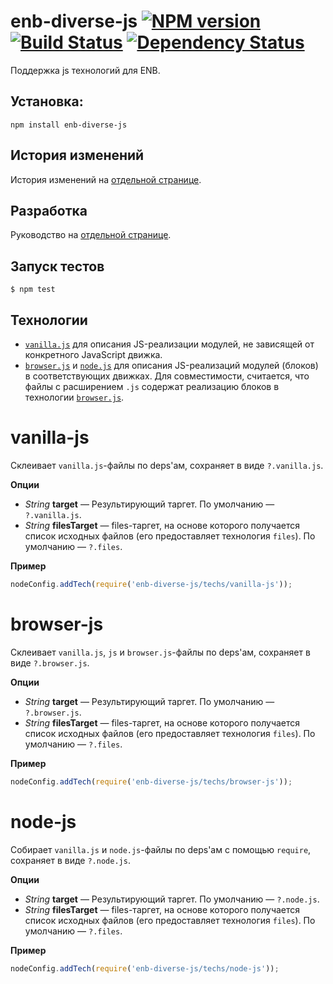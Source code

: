 enb-diverse-js [![NPM version](https://badge.fury.io/js/enb-diverse-js.png)](http://badge.fury.io/js/enb-diverse-js) [![Build Status](https://travis-ci.org/enb-make/enb-diverse-js.png?branch=master)](https://travis-ci.org/enb-make/enb-diverse-js) [![Dependency Status](https://gemnasium.com/enb-make/enb-diverse-js.png)](https://gemnasium.com/enb-make/enb-diverse-js)
==============

Поддержка js технологий для ENB.

Установка:
----------

```
npm install enb-diverse-js
```

История изменений
-----------------

История изменений на [отдельной странице](/CHANGELOG.md).

Разработка
----------
Руководство на [отдельной странице](/CONTRIBUTION.md).

Запуск тестов
-------------
```
$ npm test
```

Технологии
----------

 * [`vanilla.js`](#vanilla-js) для описания JS-реализации модулей, не зависящей от конкретного JavaScript движка.
 * [`browser.js`](#browser-js) и [`node.js`](#node-js) для описания JS-реализаций модулей (блоков) в соответствующих движках. Для совместимости, считается, что файлы с расширением `.js` содержат реализацию блоков в технологии [`browser.js`](#browser.js).

vanilla-js
==========

Склеивает `vanilla.js`-файлы по deps'ам, сохраняет в виде `?.vanilla.js`.

**Опции**

* *String* **target** — Результирующий таргет. По умолчанию — `?.vanilla.js`.
* *String* **filesTarget** — files-таргет, на основе которого получается список исходных файлов (его предоставляет технология `files`). По умолчанию — `?.files`.

**Пример**

```javascript
nodeConfig.addTech(require('enb-diverse-js/techs/vanilla-js'));
```

browser-js
==========

Склеивает `vanilla.js`, `js` и `browser.js`-файлы по deps'ам, сохраняет в виде `?.browser.js`.

**Опции**

* *String* **target** — Результирующий таргет. По умолчанию — `?.browser.js`.
* *String* **filesTarget** — files-таргет, на основе которого получается список исходных файлов (его предоставляет технология `files`). По умолчанию — `?.files`.

**Пример**

```javascript
nodeConfig.addTech(require('enb-diverse-js/techs/browser-js'));
```

node-js
=======

Собирает `vanilla.js` и `node.js`-файлы по deps'ам с помощью `require`, сохраняет в виде `?.node.js`.

**Опции**

* *String* **target** — Результирующий таргет. По умолчанию — `?.node.js`.
* *String* **filesTarget** — files-таргет, на основе которого получается список исходных файлов (его предоставляет технология `files`). По умолчанию — `?.files`.

**Пример**

```javascript
nodeConfig.addTech(require('enb-diverse-js/techs/node-js'));
```
